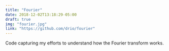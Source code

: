 ```yaml
---
title: "Fourier"
date: 2018-12-02T13:18:29-05:00
draft: true
img: "fourier.jpg"
link: "https://github.com/drio/fourier"
---
```


Code capturing my efforts to understand how the Fourier transform works.
